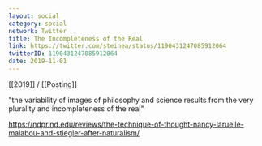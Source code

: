 ```yaml
---
layout: social
category: social
network: Twitter
title: The Incompleteness of the Real
link: https://twitter.com/steinea/status/1190431247085912064
twitterID: 1190431247085912064
date: 2019-11-01
---
```


[[2019]] / [[Posting]]

"the variability of images of philosophy and science results from the very plurality and incompleteness of the real"

<https://ndpr.nd.edu/reviews/the-technique-of-thought-nancy-laruelle-malabou-and-stiegler-after-naturalism/>

